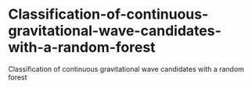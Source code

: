 # Classification-of-continuous-gravitational-wave-candidates-with-a-random-forest
Classification of continuous gravitational wave candidates with a random forest
